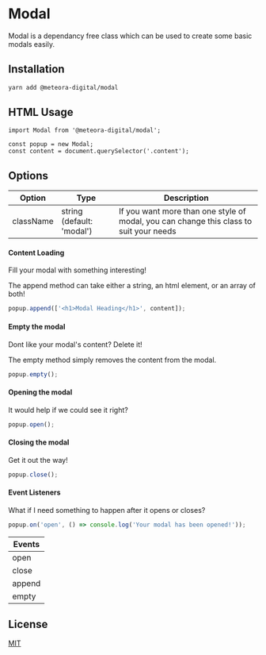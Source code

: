 # Modal

Modal is a dependancy free class which can be used to create some basic modals easily.

## Installation

```bash
yarn add @meteora-digital/modal
```

## HTML Usage

```es6
import Modal from '@meteora-digital/modal';

const popup = new Modal;
const content = document.querySelector('.content');
```

## Options

| Option | Type | Description |
|--------|------|-------------|
| className | string (default: 'modal') | If you want more than one style of modal, you can change this class to suit your needs |

#### Content Loading

Fill your modal with something interesting!

The append method can take either a string, an html element, or an array of both!

```javascript
popup.append(['<h1>Modal Heading</h1>', content]);
```

#### Empty the modal

Dont like your modal's content? Delete it!

The empty method simply removes the content from the modal.

```javascript
popup.empty();
```

#### Opening the modal

It would help if we could see it right?

```javascript
popup.open();
```

#### Closing the modal

Get it out the way!

```javascript
popup.close();
```

#### Event Listeners

What if I need something to happen after it opens or closes?

```javascript
popup.on('open', () => console.log('Your modal has been opened!'));
```

| Events |
|--------|
| open |
| close |
| append |
| empty |

## License
[MIT](https://choosealicense.com/licenses/mit/)

